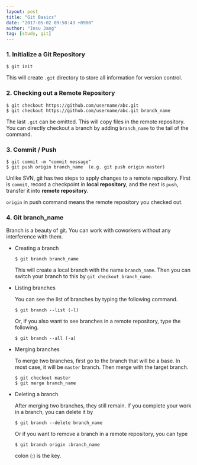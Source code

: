 ```yaml
---
layout: post
title: "Git Basics"
date: "2017-05-02 09:58:43 +0900"
author: "Insu Jang"
tag: [study, git]
---
```


### 1. Initialize a Git Repository

```
$ git init
```

This will create `.git` directory to store all information for version control.

### 2. Checking out a Remote Repository

```
$ git checkout https://github.com/username/abc.git
$ git checkout https://github.com/username/abc.git branch_name
```

The last `.git` can be omitted. This will copy files in the remote repository. You can directly checkout a branch by adding `branch_name` to the tail of the command.

### 3. Commit / Push

```
$ git commit -m "commit message"
$ git push origin branch_name  (e.g. git push origin master)
```

Unlike SVN, git has two steps to apply changes to a remote repository. First is `commit`, record a checkpoint in **local repository**, and the next is `push`, transfer it into **remote repository**.

`origin` in push command means the remote repository you checked out.

### 4. Git branch_name

Branch is a beauty of git. You can work with coworkers without any interference with them.

- Creating a branch

    ```
    $ git branch branch_name
    ```

    This will create a local branch with the name `branch_name`. Then you can switch your branch to this by `git checkout branch_name`.

- Listing branches

    You can see the list of branches by typing the following command.

    ```
    $ git branch --list (-l)
    ```

    Or, if you also want to see branches in a remote repository, type the following.

    ```
    $ git branch --all (-a)
    ```

- Merging branches

    To merge two branches, first go to the branch that will be a base. In most case, it will be `master` branch. Then merge with the target branch.

    ```
    $ git checkout master
    $ git merge branch_name
    ```

- Deleting a branch

    After merging two branches, they still remain. If you complete your work in a branch, you can delete it by

    ```
    $ git branch --delete branch_name
    ```

    Or if you want to remove a branch in a remote repository, you can type

    ```
    $ git branch origin :branch_name
    ```

    colon (:) is the key.
